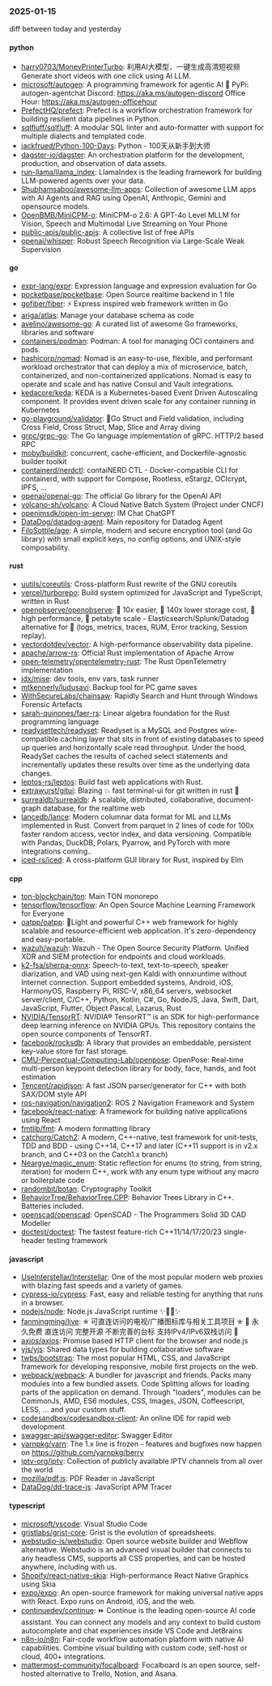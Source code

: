 ### 2025-01-15
diff between today and yesterday

#### python
* [harry0703/MoneyPrinterTurbo](https://github.com/harry0703/MoneyPrinterTurbo): 利用AI大模型，一键生成高清短视频 Generate short videos with one click using AI LLM.
* [microsoft/autogen](https://github.com/microsoft/autogen): A programming framework for agentic AI 🤖 PyPi: autogen-agentchat Discord: https://aka.ms/autogen-discord Office Hour: https://aka.ms/autogen-officehour
* [PrefectHQ/prefect](https://github.com/PrefectHQ/prefect): Prefect is a workflow orchestration framework for building resilient data pipelines in Python.
* [sqlfluff/sqlfluff](https://github.com/sqlfluff/sqlfluff): A modular SQL linter and auto-formatter with support for multiple dialects and templated code.
* [jackfrued/Python-100-Days](https://github.com/jackfrued/Python-100-Days): Python - 100天从新手到大师
* [dagster-io/dagster](https://github.com/dagster-io/dagster): An orchestration platform for the development, production, and observation of data assets.
* [run-llama/llama_index](https://github.com/run-llama/llama_index): LlamaIndex is the leading framework for building LLM-powered agents over your data.
* [Shubhamsaboo/awesome-llm-apps](https://github.com/Shubhamsaboo/awesome-llm-apps): Collection of awesome LLM apps with AI Agents and RAG using OpenAI, Anthropic, Gemini and opensource models.
* [OpenBMB/MiniCPM-o](https://github.com/OpenBMB/MiniCPM-o): MiniCPM-o 2.6: A GPT-4o Level MLLM for Vision, Speech and Multimodal Live Streaming on Your Phone
* [public-apis/public-apis](https://github.com/public-apis/public-apis): A collective list of free APIs
* [openai/whisper](https://github.com/openai/whisper): Robust Speech Recognition via Large-Scale Weak Supervision

#### go
* [expr-lang/expr](https://github.com/expr-lang/expr): Expression language and expression evaluation for Go
* [pocketbase/pocketbase](https://github.com/pocketbase/pocketbase): Open Source realtime backend in 1 file
* [gofiber/fiber](https://github.com/gofiber/fiber): ⚡️ Express inspired web framework written in Go
* [ariga/atlas](https://github.com/ariga/atlas): Manage your database schema as code
* [avelino/awesome-go](https://github.com/avelino/awesome-go): A curated list of awesome Go frameworks, libraries and software
* [containers/podman](https://github.com/containers/podman): Podman: A tool for managing OCI containers and pods.
* [hashicorp/nomad](https://github.com/hashicorp/nomad): Nomad is an easy-to-use, flexible, and performant workload orchestrator that can deploy a mix of microservice, batch, containerized, and non-containerized applications. Nomad is easy to operate and scale and has native Consul and Vault integrations.
* [kedacore/keda](https://github.com/kedacore/keda): KEDA is a Kubernetes-based Event Driven Autoscaling component. It provides event driven scale for any container running in Kubernetes
* [go-playground/validator](https://github.com/go-playground/validator): 💯Go Struct and Field validation, including Cross Field, Cross Struct, Map, Slice and Array diving
* [grpc/grpc-go](https://github.com/grpc/grpc-go): The Go language implementation of gRPC. HTTP/2 based RPC
* [moby/buildkit](https://github.com/moby/buildkit): concurrent, cache-efficient, and Dockerfile-agnostic builder toolkit
* [containerd/nerdctl](https://github.com/containerd/nerdctl): contaiNERD CTL - Docker-compatible CLI for containerd, with support for Compose, Rootless, eStargz, OCIcrypt, IPFS, ...
* [openai/openai-go](https://github.com/openai/openai-go): The official Go library for the OpenAI API
* [volcano-sh/volcano](https://github.com/volcano-sh/volcano): A Cloud Native Batch System (Project under CNCF)
* [openimsdk/open-im-server](https://github.com/openimsdk/open-im-server): IM Chat ChatGPT
* [DataDog/datadog-agent](https://github.com/DataDog/datadog-agent): Main repository for Datadog Agent
* [FiloSottile/age](https://github.com/FiloSottile/age): A simple, modern and secure encryption tool (and Go library) with small explicit keys, no config options, and UNIX-style composability.

#### rust
* [uutils/coreutils](https://github.com/uutils/coreutils): Cross-platform Rust rewrite of the GNU coreutils
* [vercel/turborepo](https://github.com/vercel/turborepo): Build system optimized for JavaScript and TypeScript, written in Rust
* [openobserve/openobserve](https://github.com/openobserve/openobserve): 🚀 10x easier, 🚀 140x lower storage cost, 🚀 high performance, 🚀 petabyte scale - Elasticsearch/Splunk/Datadog alternative for 🚀 (logs, metrics, traces, RUM, Error tracking, Session replay).
* [vectordotdev/vector](https://github.com/vectordotdev/vector): A high-performance observability data pipeline.
* [apache/arrow-rs](https://github.com/apache/arrow-rs): Official Rust implementation of Apache Arrow
* [open-telemetry/opentelemetry-rust](https://github.com/open-telemetry/opentelemetry-rust): The Rust OpenTelemetry implementation
* [jdx/mise](https://github.com/jdx/mise): dev tools, env vars, task runner
* [mtkennerly/ludusavi](https://github.com/mtkennerly/ludusavi): Backup tool for PC game saves
* [WithSecureLabs/chainsaw](https://github.com/WithSecureLabs/chainsaw): Rapidly Search and Hunt through Windows Forensic Artefacts
* [sarah-quinones/faer-rs](https://github.com/sarah-quinones/faer-rs): Linear algebra foundation for the Rust programming language
* [readysettech/readyset](https://github.com/readysettech/readyset): Readyset is a MySQL and Postgres wire-compatible caching layer that sits in front of existing databases to speed up queries and horizontally scale read throughput. Under the hood, ReadySet caches the results of cached select statements and incrementally updates these results over time as the underlying data changes.
* [leptos-rs/leptos](https://github.com/leptos-rs/leptos): Build fast web applications with Rust.
* [extrawurst/gitui](https://github.com/extrawurst/gitui): Blazing 💥 fast terminal-ui for git written in rust 🦀
* [surrealdb/surrealdb](https://github.com/surrealdb/surrealdb): A scalable, distributed, collaborative, document-graph database, for the realtime web
* [lancedb/lance](https://github.com/lancedb/lance): Modern columnar data format for ML and LLMs implemented in Rust. Convert from parquet in 2 lines of code for 100x faster random access, vector index, and data versioning. Compatible with Pandas, DuckDB, Polars, Pyarrow, and PyTorch with more integrations coming..
* [iced-rs/iced](https://github.com/iced-rs/iced): A cross-platform GUI library for Rust, inspired by Elm

#### cpp
* [ton-blockchain/ton](https://github.com/ton-blockchain/ton): Main TON monorepo
* [tensorflow/tensorflow](https://github.com/tensorflow/tensorflow): An Open Source Machine Learning Framework for Everyone
* [oatpp/oatpp](https://github.com/oatpp/oatpp): 🌱Light and powerful C++ web framework for highly scalable and resource-efficient web application. It's zero-dependency and easy-portable.
* [wazuh/wazuh](https://github.com/wazuh/wazuh): Wazuh - The Open Source Security Platform. Unified XDR and SIEM protection for endpoints and cloud workloads.
* [k2-fsa/sherpa-onnx](https://github.com/k2-fsa/sherpa-onnx): Speech-to-text, text-to-speech, speaker diarization, and VAD using next-gen Kaldi with onnxruntime without Internet connection. Support embedded systems, Android, iOS, HarmonyOS, Raspberry Pi, RISC-V, x86_64 servers, websocket server/client, C/C++, Python, Kotlin, C#, Go, NodeJS, Java, Swift, Dart, JavaScript, Flutter, Object Pascal, Lazarus, Rust
* [NVIDIA/TensorRT](https://github.com/NVIDIA/TensorRT): NVIDIA® TensorRT™ is an SDK for high-performance deep learning inference on NVIDIA GPUs. This repository contains the open source components of TensorRT.
* [facebook/rocksdb](https://github.com/facebook/rocksdb): A library that provides an embeddable, persistent key-value store for fast storage.
* [CMU-Perceptual-Computing-Lab/openpose](https://github.com/CMU-Perceptual-Computing-Lab/openpose): OpenPose: Real-time multi-person keypoint detection library for body, face, hands, and foot estimation
* [Tencent/rapidjson](https://github.com/Tencent/rapidjson): A fast JSON parser/generator for C++ with both SAX/DOM style API
* [ros-navigation/navigation2](https://github.com/ros-navigation/navigation2): ROS 2 Navigation Framework and System
* [facebook/react-native](https://github.com/facebook/react-native): A framework for building native applications using React
* [fmtlib/fmt](https://github.com/fmtlib/fmt): A modern formatting library
* [catchorg/Catch2](https://github.com/catchorg/Catch2): A modern, C++-native, test framework for unit-tests, TDD and BDD - using C++14, C++17 and later (C++11 support is in v2.x branch, and C++03 on the Catch1.x branch)
* [Neargye/magic_enum](https://github.com/Neargye/magic_enum): Static reflection for enums (to string, from string, iteration) for modern C++, work with any enum type without any macro or boilerplate code
* [randombit/botan](https://github.com/randombit/botan): Cryptography Toolkit
* [BehaviorTree/BehaviorTree.CPP](https://github.com/BehaviorTree/BehaviorTree.CPP): Behavior Trees Library in C++. Batteries included.
* [openscad/openscad](https://github.com/openscad/openscad): OpenSCAD - The Programmers Solid 3D CAD Modeller
* [doctest/doctest](https://github.com/doctest/doctest): The fastest feature-rich C++11/14/17/20/23 single-header testing framework

#### javascript
* [UseInterstellar/Interstellar](https://github.com/UseInterstellar/Interstellar): One of the most popular modern web proxies with blazing fast speeds and a variety of games.
* [cypress-io/cypress](https://github.com/cypress-io/cypress): Fast, easy and reliable testing for anything that runs in a browser.
* [nodejs/node](https://github.com/nodejs/node): Node.js JavaScript runtime ✨🐢🚀✨
* [fanmingming/live](https://github.com/fanmingming/live): ✯ 可直连访问的电视/广播图标库与相关工具项目 ✯ 🔕 永久免费 直连访问 完整开源 不断完善的台标 支持IPv4/IPv6双栈访问 🔕
* [axios/axios](https://github.com/axios/axios): Promise based HTTP client for the browser and node.js
* [yjs/yjs](https://github.com/yjs/yjs): Shared data types for building collaborative software
* [twbs/bootstrap](https://github.com/twbs/bootstrap): The most popular HTML, CSS, and JavaScript framework for developing responsive, mobile first projects on the web.
* [webpack/webpack](https://github.com/webpack/webpack): A bundler for javascript and friends. Packs many modules into a few bundled assets. Code Splitting allows for loading parts of the application on demand. Through "loaders", modules can be CommonJs, AMD, ES6 modules, CSS, Images, JSON, Coffeescript, LESS, ... and your custom stuff.
* [codesandbox/codesandbox-client](https://github.com/codesandbox/codesandbox-client): An online IDE for rapid web development
* [swagger-api/swagger-editor](https://github.com/swagger-api/swagger-editor): Swagger Editor
* [yarnpkg/yarn](https://github.com/yarnpkg/yarn): The 1.x line is frozen - features and bugfixes now happen on https://github.com/yarnpkg/berry
* [iptv-org/iptv](https://github.com/iptv-org/iptv): Collection of publicly available IPTV channels from all over the world
* [mozilla/pdf.js](https://github.com/mozilla/pdf.js): PDF Reader in JavaScript
* [DataDog/dd-trace-js](https://github.com/DataDog/dd-trace-js): JavaScript APM Tracer

#### typescript
* [microsoft/vscode](https://github.com/microsoft/vscode): Visual Studio Code
* [gristlabs/grist-core](https://github.com/gristlabs/grist-core): Grist is the evolution of spreadsheets.
* [webstudio-is/webstudio](https://github.com/webstudio-is/webstudio): Open source website builder and Webflow alternative. Webstudio is an advanced visual builder that connects to any headless CMS, supports all CSS properties, and can be hosted anywhere, including with us.
* [Shopify/react-native-skia](https://github.com/Shopify/react-native-skia): High-performance React Native Graphics using Skia
* [expo/expo](https://github.com/expo/expo): An open-source framework for making universal native apps with React. Expo runs on Android, iOS, and the web.
* [continuedev/continue](https://github.com/continuedev/continue): ⏩ Continue is the leading open-source AI code assistant. You can connect any models and any context to build custom autocomplete and chat experiences inside VS Code and JetBrains
* [n8n-io/n8n](https://github.com/n8n-io/n8n): Fair-code workflow automation platform with native AI capabilities. Combine visual building with custom code, self-host or cloud, 400+ integrations.
* [mattermost-community/focalboard](https://github.com/mattermost-community/focalboard): Focalboard is an open source, self-hosted alternative to Trello, Notion, and Asana.
